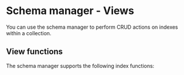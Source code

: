 # Schema manager - Views
You can use the schema manager to perform CRUD actions on indexes within a collection.

## View functions
The schema manager supports the following index functions:

